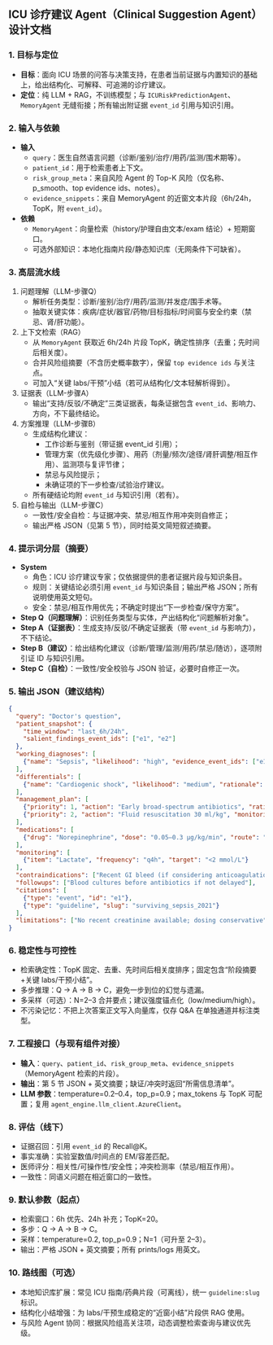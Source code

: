 ## ICU 诊疗建议 Agent（Clinical Suggestion Agent）设计文档

### 1. 目标与定位

- **目标**：面向 ICU 场景的问答与决策支持，在患者当前证据与内置知识的基础上，给出结构化、可解释、可追溯的诊疗建议。
- **定位**：纯 LLM + RAG，不训练模型；与 `ICURiskPredictionAgent`、`MemoryAgent` 无缝衔接；所有输出附证据 `event_id` 引用与知识引用。

### 2. 输入与依赖

- **输入**
  - `query`：医生自然语言问题（诊断/鉴别/治疗/用药/监测/围术期等）。
  - `patient_id`：用于检索患者上下文。
  - `risk_group_meta`：来自风险 Agent 的 Top-K 风险（仅名称、p_smooth、top evidence ids、notes）。
  - `evidence_snippets`：来自 MemoryAgent 的近窗文本片段（6h/24h，TopK，附 `event_id`）。
- **依赖**
  - `MemoryAgent`：向量检索（history/护理自由文本/exam 结论）+ 短期窗口。
  - 可选外部知识：本地化指南片段/静态知识库（无网条件下可缺省）。

### 3. 高层流水线

1) 问题理解（LLM-步骤Q）
   - 解析任务类型：诊断/鉴别/治疗/用药/监测/并发症/围手术等。
   - 抽取关键实体：疾病/症状/器官/药物/目标指标/时间窗与安全约束（禁忌、肾/肝功能）。
2) 上下文检索（RAG）
   - 从 `MemoryAgent` 获取近 6h/24h 片段 TopK，确定性排序（去重；先时间后相关度）。
   - 合并风险组摘要（不含历史概率数字），保留 `top evidence ids` 与关注点。
   - 可加入“关键 labs/干预”小结（若可从结构化/文本轻解析得到）。
3) 证据表（LLM-步骤A）
   - 输出“支持/反驳/不确定”三类证据表，每条证据包含 `event_id`、影响力、方向，不下最终结论。
4) 方案推理（LLM-步骤B）
   - 生成结构化建议：
     - 工作诊断与鉴别（带证据 event_id 引用）；
     - 管理方案（优先级化步骤）、用药（剂量/频次/途径/肾肝调整/相互作用）、监测项与复评节律；
     - 禁忌与风险提示；
     - 未确证项的下一步检查/试验治疗建议。
   - 所有硬结论均附 `event_id` 与知识引用（若有）。
5) 自检与输出（LLM-步骤C）
   - 一致性/安全自检：与证据冲突、禁忌/相互作用冲突则自修正；
   - 输出严格 JSON（见第 5 节），同时给英文简短叙述摘要。

### 4. 提示词分层（摘要）

- **System**
  - 角色：ICU 诊疗建议专家；仅依据提供的患者证据片段与知识条目。
  - 规则：关键结论必须引用 `event_id` 与知识条目；输出严格 JSON；所有说明使用英文短句。
  - 安全：禁忌/相互作用优先；不确定时提出“下一步检查/保守方案”。
- **Step Q（问题理解）**：识别任务类型与实体，产出结构化“问题解析对象”。
- **Step A（证据表）**：生成支持/反驳/不确定证据表（带 `event_id` 与影响力），不下结论。
- **Step B（建议）**：给出结构化建议（诊断/管理/监测/用药/禁忌/随访），逐项附引证 ID 与知识引用。
- **Step C（自检）**：一致性/安全校验与 JSON 验证，必要时自修正一次。

### 5. 输出 JSON（建议结构）

```json
{
  "query": "Doctor's question",
  "patient_snapshot": {
    "time_window": "last_6h/24h",
    "salient_findings_event_ids": ["e1", "e2"]
  },
  "working_diagnoses": [
    {"name": "Sepsis", "likelihood": "high", "evidence_event_ids": ["e1", "e5"]}
  ],
  "differentials": [
    {"name": "Cardiogenic shock", "likelihood": "medium", "rationale": "..."}
  ],
  "management_plan": [
    {"priority": 1, "action": "Early broad-spectrum antibiotics", "rationale": "...", "references": ["guideline:surviving_sepsis"], "evidence_event_ids": ["e2"]},
    {"priority": 2, "action": "Fluid resuscitation 30 ml/kg", "monitoring": ["MAP", "Lactate"], "caveats": ["CKD stage 4"], "references": ["guideline:..."]}
  ],
  "medications": [
    {"drug": "Norepinephrine", "dose": "0.05–0.3 µg/kg/min", "route": "IV", "adjustment": "Titrate to MAP ≥65", "interactions": [], "contraindications": []}
  ],
  "monitoring": [
    {"item": "Lactate", "frequency": "q4h", "target": "<2 mmol/L"}
  ],
  "contraindications": ["Recent GI bleed (if considering anticoagulation)"],
  "followups": ["Blood cultures before antibiotics if not delayed"],
  "citations": [
    {"type": "event", "id": "e1"},
    {"type": "guideline", "slug": "surviving_sepsis_2021"}
  ],
  "limitations": ["No recent creatinine available; dosing conservative"]
}
```

### 6. 稳定性与可控性

- 检索确定性：TopK 固定、去重、先时间后相关度排序；固定包含“阶段摘要+关键 labs/干预小结”。
- 多步推理：Q → A → B → C，避免一步到位的幻觉与遗漏。
- 多采样（可选）：N=2–3 合并要点；建议强度锚点化（low/medium/high）。
- 不污染记忆：不把上次答案正文写入向量库，仅存 Q&A 在单独通道并标注类型。

### 7. 工程接口（与现有组件对接）

- **输入**：`query`、`patient_id`、`risk_group_meta`、`evidence_snippets`（MemoryAgent 检索的片段）。
- **输出**：第 5 节 JSON + 英文摘要；缺证/冲突时返回“所需信息清单”。
- **LLM 参数**：temperature=0.2–0.4，top_p=0.9；max_tokens 与 TopK 可配置；复用 `agent_engine.llm_client.AzureClient`。

### 8. 评估（线下）

- 证据召回：引用 `event_id` 的 Recall@K。
- 事实准确：实验室数值/时间点的 EM/容差匹配。
- 医师评分：相关性/可操作性/安全性；冲突检测率（禁忌/相互作用）。
- 一致性：同语义问题在相近窗口的一致性。

### 9. 默认参数（起点）

- 检索窗口：6h 优先、24h 补充；TopK=20。
- 多步：Q → A → B → C。
- 采样：temperature=0.2, top_p=0.9；N=1（可升至 2–3）。
- 输出：严格 JSON + 英文摘要；所有 prints/logs 用英文。

### 10. 路线图（可选）

- 本地知识库扩展：常见 ICU 指南/药典片段（可离线），统一 `guideline:slug` 标识。
- 结构化小结增强：为 labs/干预生成稳定的“近窗小结”片段供 RAG 使用。
- 与风险 Agent 协同：根据风险组高关注项，动态调整检索查询与建议优先级。


